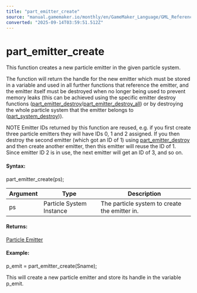 ```yaml
---
title: "part_emitter_create"
source: "manual.gamemaker.io/monthly/en/GameMaker_Language/GML_Reference/Drawing/Particles/Particle_Emitters/part_emitter_create.htm"
converted: "2025-09-14T03:59:51.512Z"
---
```


# part\_emitter\_create

This function creates a new particle emitter in the given particle system.

The function will return the handle for the new emitter which must be stored in a variable and used in all further functions that reference the emitter, and the emitter itself must be destroyed when no longer being used to prevent memory leaks (this can be achieved using the specific emitter destroy functions ([part\_emitter\_destroy](part_emitter_destroy.md)/[part\_emitter\_destroy\_all](part_emitter_destroy_all.md)) or by destroying the whole particle system that the emitter belongs to ([part\_system\_destroy](../../../../../../../../GameMaker_Language/GML_Reference/Drawing/Particles/Particle_Systems/part_system_destroy.md))).

NOTE Emitter IDs returned by this function are reused, e.g. if you first create three particle emitters they will have IDs 0, 1 and 2 assigned. If you then destroy the second emitter (which got an ID of 1) using [part\_emitter\_destroy](part_emitter_destroy.md) and then create another emitter, then this emitter will reuse the ID of 1. Since emitter ID 2 is in use, the next emitter will get an ID of 3, and so on.

#### Syntax:

part\_emitter\_create(ps);

| Argument | Type | Description |
| --- | --- | --- |
| ps | Particle System Instance | The particle system to create the emitter in. |

#### Returns:

[Particle Emitter](part_emitter_create.md)

#### Example:

p\_emit = part\_emitter\_create(Sname);

This will create a new particle emitter and store its handle in the variable p\_emit.